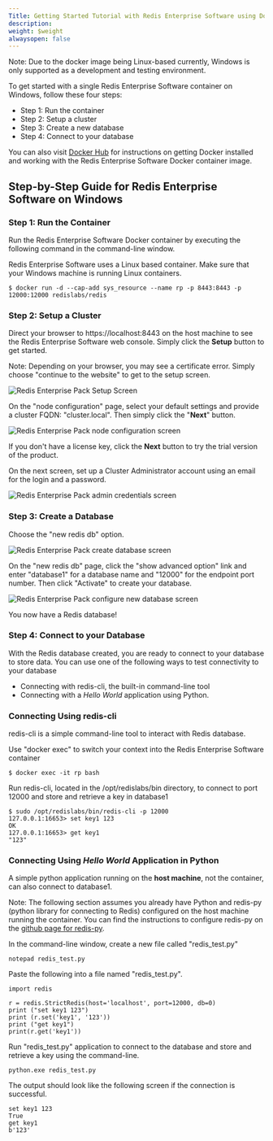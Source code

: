 ```yaml
---
Title: Getting Started Tutorial with Redis Enterprise Software using Docker on Windows
description: 
weight: $weight
alwaysopen: false
---
```

Note: Due to the docker image being Linux-based currently, Windows is
only supported as a development and testing environment.

To get started with a single Redis Enterprise Software container on
Windows, follow these four steps:

- Step 1: Run the container
- Step 2: Setup a cluster
- Step 3: Create a new database
- Step 4: Connect to your database

You can also visit [Docker
Hub](https://hub.docker.com/r/redislabs/redis/) for instructions on
getting Docker installed and working with the Redis Enterprise Software
Docker container image.

## Step-by-Step Guide for Redis Enterprise Software on Windows

### Step 1: Run the Container

Run the Redis Enterprise Software Docker container by executing the
following command in the command-line window.

Redis Enterprise Software uses a Linux based container. Make sure that
your Windows machine is running Linux containers.

```src
$ docker run -d --cap-add sys_resource --name rp -p 8443:8443 -p 12000:12000 redislabs/redis
```

### Step 2: Setup a Cluster

Direct your browser to https://localhost:8443 on the host machine to see
the Redis Enterprise Software web console. Simply click the **Setup**
button to get started.

Note: Depending on your browser, you may see a certificate error. Simply
choose "continue to the website" to get to the setup screen.

![Redis Enterprise Pack Setup
Screen](/images/rs/setup-windows.png?width=600&height=246)

On the "node configuration" page, select your default settings and
provide a cluster FQDN: "cluster.local". Then simply click the
"**Next**" button.

![Redis Enterprise Pack node configuration
screen](/images/rs/setup2-windows-1.png?width=600&height=374)

If you don't have a license key, click the **Next** button to try the
trial version of the product.

On the next screen, set up a Cluster Administrator account using
an email for the login and a password.

![Redis Enterprise Pack admin credentials
screen](/images/rs/RP-SetupScreen4.jpeg?width=600&height=377)

### Step 3: Create a Database

Choose the "new redis db" option.

![Redis Enterprise Pack create database
screen](/images/rs/RP-SetupScreen5.jpeg?width=600&height=375)

On the "new redis db" page, click the "show advanced option" link and
enter "database1" for a database name and "12000" for the endpoint port
number. Then click "Activate" to create your database.

![Redis Enterprise Pack configure new database
screen](/images/rs/RP-DBScreen2.jpeg?width=600&height=378)

You now have a Redis database!

### Step 4: Connect to your Database

With the Redis database created, you are ready to connect to your
database to store data. You can use one of the following ways to test
connectivity to your database

- Connecting with redis-cli, the built-in command-line tool
- Connecting with a _Hello World_ application using Python.

### Connecting Using redis-cli

redis-cli is a simple command-line tool to interact with Redis database.

Use "docker exec" to switch your context into the Redis Enterprise
Software container

```src
$ docker exec -it rp bash
```

Run redis-cli, located in the /opt/redislabs/bin directory, to connect
to port 12000 and store and retrieve a key in database1

```src
$ sudo /opt/redislabs/bin/redis-cli -p 12000
127.0.0.1:16653> set key1 123
OK
127.0.0.1:16653> get key1
"123"
```

### Connecting Using _Hello World_ Application in Python

A simple python application running on the **host machine**, not the
container, can also connect to database1.

Note: The following section assumes you already have Python and redis-py
(python library for connecting to Redis) configured on the host machine
running the container. You can find the instructions to configure
redis-py on the [github page for
redis-py](https://github.com/andymccurdy/redis-py).

In the command-line window, create a new file called "redis\_test.py"

```src
notepad redis_test.py
```

Paste the following into a file named "redis\_test.py".

```src
import redis

r = redis.StrictRedis(host='localhost', port=12000, db=0)
print ("set key1 123")
print (r.set('key1', '123'))
print ("get key1")
print(r.get('key1'))
```

Run "redis\_test.py" application to connect to the database and store
and retrieve a key using the command-line.

```src
python.exe redis_test.py
```

The output should look like the following screen if the connection is
successful.

```src
set key1 123
True
get key1
b'123'
```
